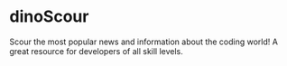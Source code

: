 # dinoScour
Scour the most popular news and information about the coding world! A great resource for developers of all skill levels. 
